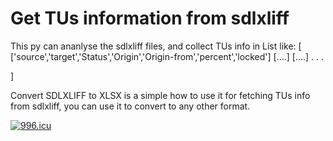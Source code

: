 # Get TUs information from sdlxliff
This py can ananlyse the sdlxliff files, and collect TUs info in List like:
[
['source','target','Status','Origin','Origin-from','percent','locked']
[....]
[....]
.
.
.

]

Convert SDLXLIFF to XLSX is a simple how to use it for fetching TUs info from sdlxliff, you can use it to convert to any other format.

<a href="https://996.icu"><img src="https://img.shields.io/badge/link-996.icu-red.svg" alt="996.icu" /></a>
